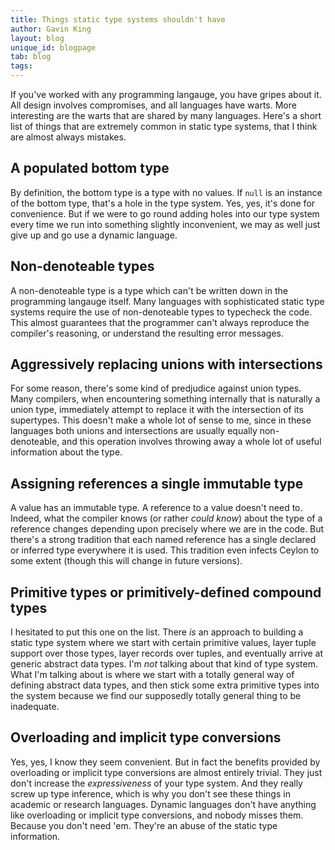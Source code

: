 ```yaml
---
title: Things static type systems shouldn't have
author: Gavin King
layout: blog
unique_id: blogpage
tab: blog
tags:
---
```


If you've worked with any programming langauge, you have gripes about 
it. All design involves compromises, and all languages have warts. More
interesting are the warts that are shared by many languages. Here's a
short list of things that are extremely common in static type systems, 
that I think are almost always mistakes. 

A populated bottom type
-----------------------
By definition, the bottom type is a type with no values. If `null` is
an instance of the bottom type, that's a hole in the type system. Yes, 
yes, it's done for convenience. But if we were to go round adding holes
into our type system every time we run into something slightly 
inconvenient, we may as well just give up and go use a dynamic language.

Non-denoteable types
--------------------
A non-denoteable type is a type which can't be written down in the 
programming langauge itself. Many languages with sophisticated static
type systems require the use of non-denoteable types to typecheck the
code. This almost guarantees that the programmer can't always reproduce 
the compiler's reasoning, or understand the resulting error messages.

Aggressively replacing unions with intersections
------------------------------------------------
For some reason, there's some kind of predjudice against union types.
Many compilers, when encountering something internally that is naturally 
a union type, immediately attempt to replace it with the intersection of
its supertypes. This doesn't make a whole lot of sense to me, since in
these languages both unions and intersections are usually equally
non-denoteable, and this operation involves throwing away a whole lot
of useful information about the type.

Assigning references a single immutable type
--------------------------------------------
A value has an immutable type. A reference to a value doesn't need to. 
Indeed, what the compiler knows (or rather _could know_) about the type 
of a reference changes depending upon precisely where we are in the code.
But there's a strong tradition that each named reference has a single
declared or inferred type everywhere it is used. This tradition even
infects Ceylon to some extent (though this will change in future versions).  

Primitive types or primitively-defined compound types
-----------------------------------------------------
I hesitated to put this one on the list. There _is_ an approach to building
a static type system where we start with certain primitive values, layer 
tuple support over those types, layer records over tuples, and eventually
arrive at generic abstract data types. I'm _not_ talking about that kind of
type system. What I'm talking about is where we start with a totally general
way of defining abstract data types, and then stick some extra primitive
types into the system because we find our supposedly totally general thing
to be inadequate.

Overloading and implicit type conversions
-----------------------------------------
Yes, yes, I know they seem convenient. But in fact the benefits provided by
overloading or implicit type conversions are almost entirely trivial. They
just don't increase the _expressiveness_ of your type system. And they
really screw up type inference, which is why you don't see these things in
academic or research languages. Dynamic languages don't have anything like
overloading or implicit type conversions, and nobody misses them. Because
you don't need 'em. They're an abuse of the static type information.

